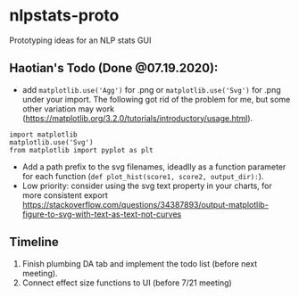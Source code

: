 # nlpstats-proto
Prototyping ideas for an NLP stats GUI

## Haotian's Todo (Done @07.19.2020):
* add `matplotlib.use('Agg')` for .png or `matplotlib.use('Svg')` for .png under your import. The following got rid of the problem for me, but some other variation may work (https://matplotlib.org/3.2.0/tutorials/introductory/usage.html).
```
import matplotlib
matplotlib.use('Svg')
from matplotlib import pyplot as plt
```
* Add a path prefix to the svg filenames, ideadlly as a function parameter for each function (`def plot_hist(score1, score2, output_dir):`).
* Low priority: consider using the svg text property in your charts, for more consistent export https://stackoverflow.com/questions/34387893/output-matplotlib-figure-to-svg-with-text-as-text-not-curves

## Timeline

1. Finish plumbing DA tab and implement the todo list (before next meeting).
2. Connect effect size functions to UI (before 7/21 meeting)
